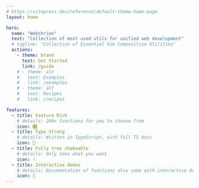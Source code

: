 ```yaml
---
# https://vitepress.dev/reference/default-theme-home-page
layout: home

hero:
  name: "Webshrine"
  text: "Collection of most used utils for unified web development"
  # tagline: "Collection of Essential Vue Composition Utilities"
  actions:
    - theme: brand
      text: Get Started
      link: /guide
    # - theme: alt
    #   text: Examples
    #   link: /examples
    # - theme: alt
    #   text: Recipes
    #   link: /recipes

features:
  - title: Feature Rich
    # details: 200+ functions for you to choose from
    icon: 🎛
  - title: Type Strong
    # details: Written in TypeScript, with full TS docs
    icon: 🦾
  - title: Fully tree shakeable
    # details: Only take what you want
    icon: ⚡
  - title: Interactive demos
    # details: Documentation of functions also come with interactive demos!
    icon: 🎪
---
```

